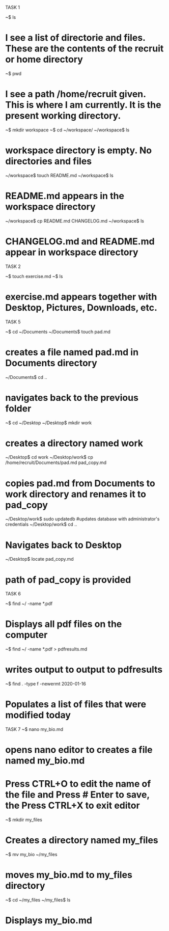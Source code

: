 TASK 1

~$ ls
# I see a list of directorie and files. These are the contents of the recruit or home directory

~$ pwd
# I see a path /home/recruit given. This is where I am currently. It is the present working directory.

~$ mkdir workspace
~$ cd ~/workspace/
~/workspace$ ls
# workspace directory is empty. No directories and files

~/workspace$ touch README.md
~/workspace$ ls
# README.md appears in the workspace directory

~/workspace$ cp README.md CHANGELOG.md
~/workspace$ ls
# CHANGELOG.md and README.md appear in workspace directory


TASK 2

~$ touch exercise.md
~$ ls
# exercise.md appears together with Desktop, Pictures, Downloads, etc.


TASK 5

~$ cd ~/Documents
~/Documents$ touch pad.md
# creates a file named pad.md in Documents directory
~/Documents$ cd ..
# navigates back to the previous folder
~$ cd ~/Desktop
~/Desktop$ mkdir work
# creates a directory named work
~/Desktop$ cd work
~/Desktop/work$ cp /home/recruit/Documents/pad.md pad_copy.md
# copies pad.md from Documents to work directory and renames it to pad_copy
~/Desktop/work$ sudo updatedb
#updates database with administrator's credentials
~/Desktop/work$ cd ..
# Navigates back to Desktop
~/Desktop$ locate pad_copy.md
# path of pad_copy is provided

TASK 6

~$ find ~/ -name *.pdf
# Displays all pdf files on the computer
~$ find ~/ -name *.pdf > pdfresults.md
# writes output to output to pdfresults
~$ find . -type f -newermt 2020-01-16
# Populates a list of files that were modified today

TASK 7
~$ nano my_bio.md
# opens nano editor to creates a file named my_bio.md
# Press CTRL+O to edit the name of the file and Press # Enter to save, the Press CTRL+X to exit editor
~$ mkdir my_files
# Creates a directory named my_files
~$ mv my_bio ~/my_files
# moves my_bio.md to my_files directory
~$ cd ~/my_files
~/my_files$ ls
# Displays my_bio.md

